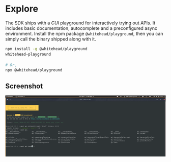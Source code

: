 # Explore 

The SDK ships with a _CUI_ playground for interactively trying out APIs. It includes basic documentation, autocomplete and a preconfigured async environment. Install the npm package `@whitehead/playground`, then you can simply call the binary shipped along with it.

```bash
npm install -g @whitehead/playground
whitehead-playground

# Or,
npx @whitehead/playground
```

## Screenshot

![This is what the CLI playground looks like](../../.gitbook/assets/mauna_playground_screenshot.png)
